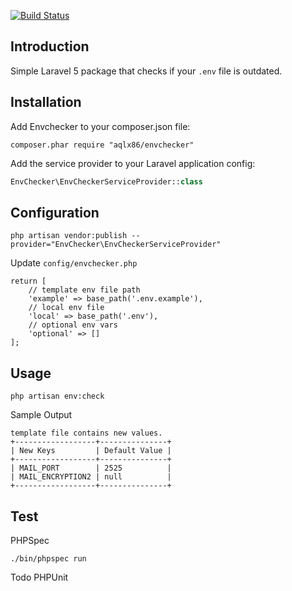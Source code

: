 [![Build Status](https://travis-ci.org/aqlx86/envchecker.svg?branch=master)](https://travis-ci.org/aqlx86/envchecker)

Introduction
------------

Simple Laravel 5 package that checks if your `.env` file is outdated.


Installation
------------

Add Envchecker to your composer.json file:

```composer.phar require "aqlx86/envchecker"```


Add the service provider to your Laravel application config:

```PHP
EnvChecker\EnvCheckerServiceProvider::class
```

Configuration
-------------

```
php artisan vendor:publish --provider="EnvChecker\EnvCheckerServiceProvider"
```

Update `config/envchecker.php`
```
return [
    // template env file path
    'example' => base_path('.env.example'),
    // local env file
    'local' => base_path('.env'),
    // optional env vars
    'optional' => []
];

```

Usage
-----

```
php artisan env:check
```

Sample Output

```
template file contains new values.
+------------------+---------------+
| New Keys         | Default Value |
+------------------+---------------+
| MAIL_PORT        | 2525          |
| MAIL_ENCRYPTION2 | null          |
+------------------+---------------+
```

Test
----

PHPSpec
```
./bin/phpspec run
```

Todo PHPUnit
